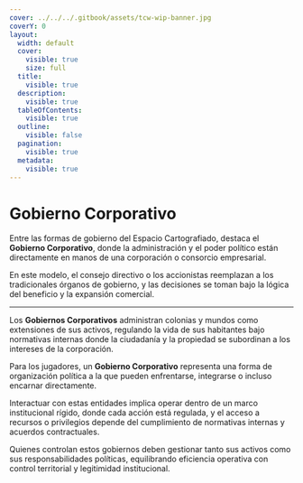 ```yaml
---
cover: ../../../.gitbook/assets/tcw-wip-banner.jpg
coverY: 0
layout:
  width: default
  cover:
    visible: true
    size: full
  title:
    visible: true
  description:
    visible: true
  tableOfContents:
    visible: true
  outline:
    visible: false
  pagination:
    visible: true
  metadata:
    visible: true
---
```


# Gobierno Corporativo

Entre las formas de gobierno del Espacio Cartografiado, destaca el **Gobierno Corporativo**, donde la administración y el poder político están directamente en manos de una corporación o consorcio empresarial.

En este modelo, el consejo directivo o los accionistas reemplazan a los tradicionales órganos de gobierno, y las decisiones se toman bajo la lógica del beneficio y la expansión comercial.

***

Los **Gobiernos Corporativos** administran colonias y mundos como extensiones de sus activos, regulando la vida de sus habitantes bajo normativas internas donde la ciudadanía y la propiedad se subordinan a los intereses de la corporación.

Para los jugadores, un **Gobierno Corporativo** representa una forma de organización política a la que pueden enfrentarse, integrarse o incluso encarnar directamente.

Interactuar con estas entidades implica operar dentro de un marco institucional rígido, donde cada acción está regulada, y el acceso a recursos o privilegios depende del cumplimiento de normativas internas y acuerdos contractuales.

Quienes controlan estos gobiernos deben gestionar tanto sus activos como sus responsabilidades políticas, equilibrando eficiencia operativa con control territorial y legitimidad institucional.
